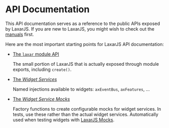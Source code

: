 # API Documentation

This API documentation serves as a reference to the public APIs exposed by LaxarJS.
If you are new to LaxarJS, you might wish to check out the [manuals](../manuals/index.md) first.

Here are the most important starting points for LaxarJS API documentation:

  - [The `laxar` module API](laxar.md)

    The small portion of LaxarJS that is actually exposed through module exports, including `create()`.

  - [The _Widget Services_](runtime.widget_services.md)

    Named injections available to widgets: `axEventBus`, `axFeatures`, …

  - [The _Widget Service Mocks_](laxar-widget-service-mocks.md)

    Factory functions to create configurable mocks for widget services.
    In tests, use these rather than the actual widget services.
    Automatically used when testing widgets with [LaxarJS Mocks](laxarjs.org/docs/laxar-mocks-v2-latest/).
